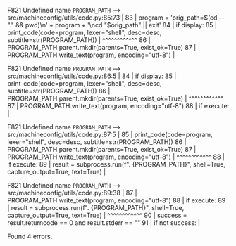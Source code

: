 F821 Undefined name `PROGRAM_PATH`
  --> src/machineconfig/utils/code.py:85:73
   |
83 |             program = 'orig_path=$(cd -- "." && pwd)\n' + program + '\ncd "$orig_path" || exit'
84 |     if display:
85 |         print_code(code=program, lexer="shell", desc=desc, subtitle=str(PROGRAM_PATH))
   |                                                                         ^^^^^^^^^^^^
86 |     PROGRAM_PATH.parent.mkdir(parents=True, exist_ok=True)
87 |     PROGRAM_PATH.write_text(program, encoding="utf-8")
   |

F821 Undefined name `PROGRAM_PATH`
  --> src/machineconfig/utils/code.py:86:5
   |
84 |     if display:
85 |         print_code(code=program, lexer="shell", desc=desc, subtitle=str(PROGRAM_PATH))
86 |     PROGRAM_PATH.parent.mkdir(parents=True, exist_ok=True)
   |     ^^^^^^^^^^^^
87 |     PROGRAM_PATH.write_text(program, encoding="utf-8")
88 |     if execute:
   |

F821 Undefined name `PROGRAM_PATH`
  --> src/machineconfig/utils/code.py:87:5
   |
85 |         print_code(code=program, lexer="shell", desc=desc, subtitle=str(PROGRAM_PATH))
86 |     PROGRAM_PATH.parent.mkdir(parents=True, exist_ok=True)
87 |     PROGRAM_PATH.write_text(program, encoding="utf-8")
   |     ^^^^^^^^^^^^
88 |     if execute:
89 |         result = subprocess.run(f". {PROGRAM_PATH}", shell=True, capture_output=True, text=True)
   |

F821 Undefined name `PROGRAM_PATH`
  --> src/machineconfig/utils/code.py:89:38
   |
87 |     PROGRAM_PATH.write_text(program, encoding="utf-8")
88 |     if execute:
89 |         result = subprocess.run(f". {PROGRAM_PATH}", shell=True, capture_output=True, text=True)
   |                                      ^^^^^^^^^^^^
90 |         success = result.returncode == 0 and result.stderr == ""
91 |         if not success:
   |

Found 4 errors.
